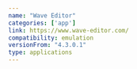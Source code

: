 ```yaml
---
name: "Wave Editor"
categories: ['app']
link: https://www.wave-editor.com/
compatibility: emulation
versionFrom: "4.3.0.1"
type: applications
---
```


